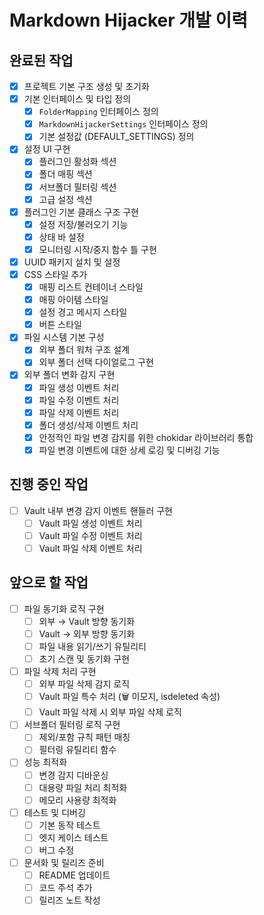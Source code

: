 # Markdown Hijacker 개발 이력

## 완료된 작업

- [x] 프로젝트 기본 구조 생성 및 초기화
- [x] 기본 인터페이스 및 타입 정의
  - [x] `FolderMapping` 인터페이스 정의
  - [x] `MarkdownHijackerSettings` 인터페이스 정의
  - [x] 기본 설정값 (DEFAULT_SETTINGS) 정의
- [x] 설정 UI 구현
  - [x] 플러그인 활성화 섹션
  - [x] 폴더 매핑 섹션
  - [x] 서브폴더 필터링 섹션
  - [x] 고급 설정 섹션
- [x] 플러그인 기본 클래스 구조 구현
  - [x] 설정 저장/불러오기 기능
  - [x] 상태 바 설정
  - [x] 모니터링 시작/중지 함수 틀 구현
- [x] UUID 패키지 설치 및 설정
- [x] CSS 스타일 추가
  - [x] 매핑 리스트 컨테이너 스타일
  - [x] 매핑 아이템 스타일
  - [x] 설정 경고 메시지 스타일
  - [x] 버튼 스타일
- [x] 파일 시스템 기본 구성
  - [x] 외부 폴더 워처 구조 설계
  - [x] 외부 폴더 선택 다이얼로그 구현
- [x] 외부 폴더 변화 감지 구현
  - [x] 파일 생성 이벤트 처리
  - [x] 파일 수정 이벤트 처리
  - [x] 파일 삭제 이벤트 처리
  - [x] 폴더 생성/삭제 이벤트 처리
  - [x] 안정적인 파일 변경 감지를 위한 chokidar 라이브러리 통합
  - [x] 파일 변경 이벤트에 대한 상세 로깅 및 디버깅 기능
  
## 진행 중인 작업

- [ ] Vault 내부 변경 감지 이벤트 핸들러 구현
  - [ ] Vault 파일 생성 이벤트 처리
  - [ ] Vault 파일 수정 이벤트 처리
  - [ ] Vault 파일 삭제 이벤트 처리

## 앞으로 할 작업

- [ ] 파일 동기화 로직 구현
  - [ ] 외부 → Vault 방향 동기화
  - [ ] Vault → 외부 방향 동기화
  - [ ] 파일 내용 읽기/쓰기 유틸리티
  - [ ] 초기 스캔 및 동기화 구현

- [ ] 파일 삭제 처리 구현
  - [ ] 외부 파일 삭제 감지 로직
  - [ ] Vault 파일 특수 처리 (🗑️ 이모지, isdeleted 속성)
  - [ ] Vault 파일 삭제 시 외부 파일 삭제 로직

- [ ] 서브폴더 필터링 로직 구현
  - [ ] 제외/포함 규칙 패턴 매칭
  - [ ] 필터링 유틸리티 함수

- [ ] 성능 최적화
  - [ ] 변경 감지 디바운싱
  - [ ] 대용량 파일 처리 최적화
  - [ ] 메모리 사용량 최적화

- [ ] 테스트 및 디버깅
  - [ ] 기본 동작 테스트
  - [ ] 엣지 케이스 테스트
  - [ ] 버그 수정

- [ ] 문서화 및 릴리즈 준비
  - [ ] README 업데이트
  - [ ] 코드 주석 추가
  - [ ] 릴리즈 노트 작성 